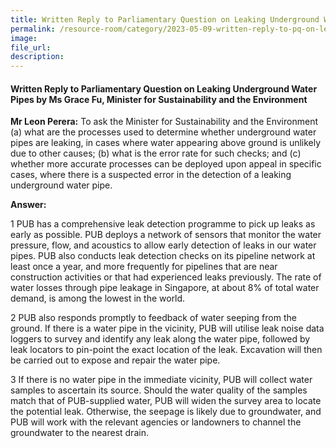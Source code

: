 ```yaml
---  
title: Written Reply to Parliamentary Question on Leaking Underground Water Pipes by Ms Grace Fu, Minister for Sustainability and the Environment
permalink: /resource-room/category/2023-05-09-written-reply-to-pq-on-leaking-underground-water-pipes
image:  
file_url:  
description:  
---  
```

#### Written Reply to Parliamentary Question on Leaking Underground Water Pipes by Ms Grace Fu, Minister for Sustainability and the Environment

**Mr Leon Perera:** To ask the Minister for Sustainability and the Environment (a) what are the processes used to determine whether underground water pipes are leaking, in cases where water appearing above ground is unlikely due to other causes; (b) what is the error rate for such checks; and (c) whether more accurate processes can be deployed upon appeal in specific cases, where there is a suspected error in the detection of a leaking underground water pipe.

**Answer:**

1 PUB has a comprehensive leak detection programme to pick up leaks as early as possible. PUB deploys a network of sensors that monitor the water pressure, flow, and acoustics to allow early detection of leaks in our water pipes. PUB also conducts leak detection checks on its pipeline network at least once a year, and more frequently for pipelines that are near construction activities or that had experienced leaks previously. The rate of water losses through pipe leakage in Singapore, at about 8% of total water demand, is among the lowest in the world.

2 PUB also responds promptly to feedback of water seeping from the ground. If there is a water pipe in the vicinity, PUB will utilise leak noise data loggers to survey and identify any leak along the water pipe, followed by leak locators to pin-point the exact location of the leak. Excavation will then be carried out to expose and repair the water pipe.

3 If there is no water pipe in the immediate vicinity, PUB will collect water samples to ascertain its source. Should the water quality of the samples match that of PUB-supplied water, PUB will widen the survey area to locate the potential leak. Otherwise, the seepage is likely due to groundwater, and PUB will work with the relevant agencies or landowners to channel the groundwater to the nearest drain.
